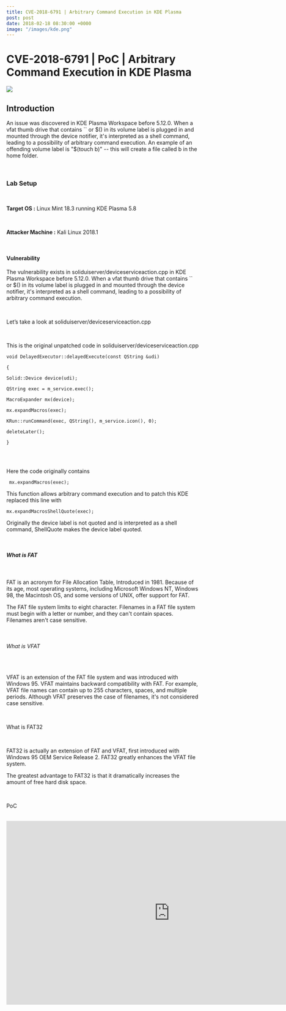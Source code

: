 ```yaml
---
title: CVE-2018-6791 | Arbitrary Command Execution in KDE Plasma
post: post
date: 2018-02-18 08:30:00 +0000
image: "/images/kde.png"
---
```

<h1 class="cyan-text title">CVE-2018-6791 | PoC | Arbitrary Command Execution in KDE Plasma</h1>

<img class="responsive-img z-depth-5" src="/thewhitehat/images/kde.png">

<h2 class="cyan-text subtitle">Introduction</h2>

<p class="content white-text">

An issue was discovered in KDE Plasma Workspace before 5.12.0. When a vfat thumb drive that contains \`\` or $() in its volume label is plugged in and mounted through the device notifier, it's interpreted as a shell command, leading to a possibility of arbitrary command execution. An example of an offending volume label is "$(touch b)" -- this will create a file called b in the home folder.

<br>

<h3 class="cyan-text subtitle">Lab Setup</h3>

<br>

<b class="cyan-text">Target OS :</b> Linux Mint 18.3 running KDE Plasma 5.8

<br>

<b class="cyan-text">Attacker Machine :</b> Kali Linux 2018.1

<br>

<h4 class="cyan-text subtitle">Vulnerability</h4>

The vulnerability exists in soliduiserver/deviceserviceaction.cpp in KDE Plasma Workspace before 5.12.0. When a vfat thumb drive that contains \`\` or $() in its volume label is plugged in and mounted through the device notifier, it's interpreted as a shell command, leading to a possibility of arbitrary command execution.

<br>

Let’s take a look at soliduiserver/deviceserviceaction.cpp 

<br>

This is the original unpatched code in soliduiserver/deviceserviceaction.cpp

<pre><code class="grey darken-4 red-text">void DelayedExecutor::delayedExecute(const QString &udi)

{

Solid::Device device(udi);

QString exec = m_service.exec();

MacroExpander mx(device);

mx.expandMacros(exec);

KRun::runCommand(exec, QString(), m_service.icon(), 0);

deleteLater();

}

</code></pre>

<br>

Here the code originally contains

<pre><code class="grey darken-4 red-text"> mx.expandMacros(exec); </code></pre>

This function allows arbitrary command execution and to patch this KDE replaced this line with

<pre><code class="grey darken-4 red-text">mx.expandMacrosShellQuote(exec);</code></pre>

Originally the device label is not quoted and is interpreted as a shell command, ShellQuote makes the device label quoted.

<br>

<h5 class="cyan-text subtitle">What is FAT</h5>

<br>

FAT is an acronym for File Allocation Table, Introduced in 1981. Because of its age, most operating systems, including Microsoft Windows NT, Windows 98, the Macintosh OS, and some versions of UNIX, offer support for FAT.

The FAT file system limits to eight character. Filenames in a FAT file system must  begin with a letter or number, and they can't contain spaces. Filenames aren't case sensitive.

<br>

<h6 class="cyan-text subtitle">What is VFAT</h6>

<br>

VFAT is an extension of the FAT file system and was introduced with Windows 95. VFAT maintains backward compatibility with FAT. For example, VFAT file names can contain up to 255 characters, spaces, and multiple periods. Although VFAT preserves the case of filenames, it's not considered case sensitive.

<br>

<h7 class="cyan-text subtitle">What is FAT32</h7>

<br>

FAT32 is actually an extension of FAT and VFAT, first introduced with Windows 95 OEM Service Release 2. FAT32 greatly enhances the VFAT file system.

The greatest advantage to FAT32 is that it dramatically increases the amount of free hard disk space.

<br>

<h8 class="cyan-text subtitle">PoC</h8>

<br>

<div class="video-container">

<iframe width="853" height="480" src="https://www.youtube.com/watch?v=_rIaMoEkjFU&" frameborder="0" allowfullscreen></iframe>

</div>

</p>
